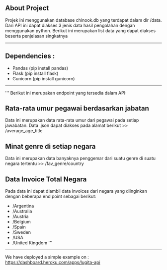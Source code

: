 ## About Project
Projek ini menggunakan database chinook.db yang terdapat dalam dir /data. Dari API ini dapat diakses 3 jenis data hasil pengolahan dengan menggunakan python. Berikut ini merupakan list data yang dapat diakses beserta penjelasan singkatnya
___
## Dependencies : 
- Pandas    (pip install pandas)
- Flask     (pip install flask)
- Gunicorn  (pip install gunicorn)
___
'''
Berikut ini merupakan endpoint yang tersedia dalam API:
## Rata-rata umur pegawai berdasarkan jabatan
Data ini merupakan data rata-rata umur dari pegawai pada setiap jawabatan. Data .json dapat diakses pada alamat berikut >> /average_age_title

## Minat genre di setiap negara
Data ini merupakan data banyaknya penggemar dari suatu genre di suatu negara tertentu >> /fav_genre/country

## Data Invoice Total Negara
Pada data ini dapat diambil data invoices dari negara yang diinginkan dengan beberapa end point sebagai berikut:
-  /Argentina
-  /Australia
-  /Austria
-  /Belgium
-  /Spain
-  /Sweden
-  /USA
-  /United Kingdom
'''
___
We have deployed a simple example on : https://dashboard.heroku.com/apps/lugita-api

